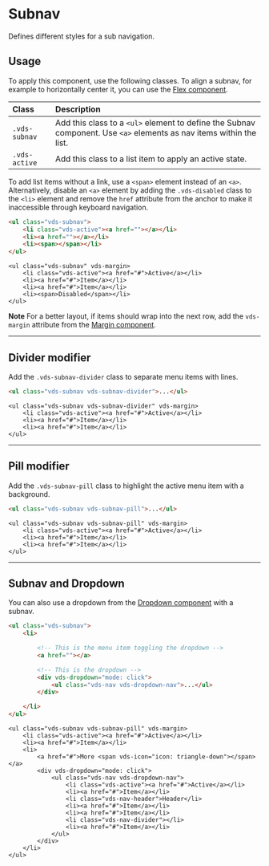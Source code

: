 # Subnav

<p class="vds-text-lead">Defines different styles for a sub navigation.</p>

## Usage

To apply this component, use the following classes. To align a subnav, for example to horizontally center it, you can use the [Flex component](flex.md).

| Class         | Description                                                                                                         |
|:--------------|:--------------------------------------------------------------------------------------------------------------------|
| `.vds-subnav`  | Add this class to a `<ul>` element to define the Subnav component. Use `<a>` elements as nav items within the list. |
| `.vds-active ` | Add this class to a list item to apply an active state.                                                             |

To add list items without a link, use a `<span>` element instead of an `<a>`. Alternatively, disable an `<a>` element by adding the `.vds-disabled` class to the `<li>` element and remove the `href` attribute from the anchor to make it inaccessible through keyboard navigation.

```html
<ul class="vds-subnav">
    <li class="vds-active"><a href=""></a></li>
    <li><a href=""></a></li>
    <li><span></span></li>
</ul>
```

```example
<ul class="vds-subnav" vds-margin>
    <li class="vds-active"><a href="#">Active</a></li>
    <li><a href="#">Item</a></li>
    <li><a href="#">Item</a></li>
    <li><span>Disabled</span></li>
</ul>
```

**Note** For a better layout, if items should wrap into the next row, add the `vds-margin` attribute from the [Margin component](margin.md).

***

## Divider modifier

Add the `.vds-subnav-divider` class to separate menu items with lines.

```html
<ul class="vds-subnav vds-subnav-divider">...</ul>
```

```example
<ul class="vds-subnav vds-subnav-divider" vds-margin>
    <li class="vds-active"><a href="#">Active</a></li>
    <li><a href="#">Item</a></li>
    <li><a href="#">Item</a></li>
</ul>
```

***

## Pill modifier

Add the `.vds-subnav-pill` class to highlight the active menu item with a background.

```html
<ul class="vds-subnav vds-subnav-pill">...</ul>
```

```example
<ul class="vds-subnav vds-subnav-pill" vds-margin>
    <li class="vds-active"><a href="#">Active</a></li>
    <li><a href="#">Item</a></li>
    <li><a href="#">Item</a></li>
</ul>
```

***

## Subnav and Dropdown

You can also use a dropdown from the [Dropdown component](dropdown.md) with a subnav.

```html
<ul class="vds-subnav">
    <li>

        <!-- This is the menu item toggling the dropdown -->
        <a href=""></a>

        <!-- This is the dropdown -->
        <div vds-dropdown="mode: click">
            <ul class="vds-nav vds-dropdown-nav">...</ul>
        </div>

    </li>
</ul>
```

```example
<ul class="vds-subnav vds-subnav-pill" vds-margin>
    <li class="vds-active"><a href="#">Active</a></li>
    <li><a href="#">Item</a></li>
    <li>
        <a href="#">More <span vds-icon="icon: triangle-down"></span></a>
        <div vds-dropdown="mode: click">
            <ul class="vds-nav vds-dropdown-nav">
                <li class="vds-active"><a href="#">Active</a></li>
                <li><a href="#">Item</a></li>
                <li class="vds-nav-header">Header</li>
                <li><a href="#">Item</a></li>
                <li><a href="#">Item</a></li>
                <li class="vds-nav-divider"></li>
                <li><a href="#">Item</a></li>
            </ul>
        </div>
    </li>
</ul>
```
